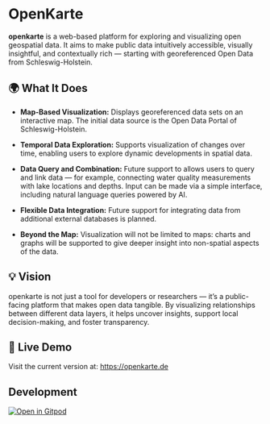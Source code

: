 # OpenKarte

**openkarte** is a web-based platform for exploring and visualizing open geospatial data. It aims to make public data intuitively accessible, visually insightful, and contextually rich — starting with georeferenced Open Data from Schleswig-Holstein.

## 🌍 What It Does

- **Map-Based Visualization:**
  Displays georeferenced data sets on an interactive map. The initial data source is the Open Data Portal of Schleswig-Holstein.

- **Temporal Data Exploration:**
  Supports visualization of changes over time, enabling users to explore dynamic developments in spatial data.

- **Data Query and Combination:**
  Future support to allows users to query and link data — for example, connecting water quality measurements with lake locations and depths. Input can be made via a simple interface, including natural language queries powered by AI.

- **Flexible Data Integration:**
  Future support for integrating data from additional external databases is planned.

- **Beyond the Map:**
  Visualization will not be limited to maps: charts and graphs will be supported to give deeper insight into non-spatial aspects of the data.

## 💡 Vision

openkarte is not just a tool for developers or researchers — it’s a public-facing platform that makes open data tangible. By visualizing relationships between different data layers, it helps uncover insights, support local decision-making, and foster transparency.

## 🔗 Live Demo

Visit the current version at: https://openkarte.de

## Development

[![Open in Gitpod](https://gitpod.io/button/open-in-gitpod.svg)](https://gitpod.io/#https://github.com/geprog/openkarte)
